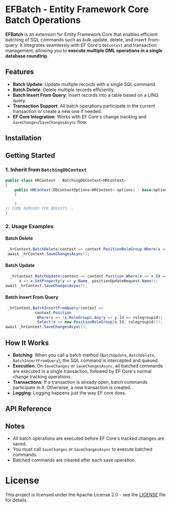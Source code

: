 # EFBatch - Entity Framework Core Batch Operations

**EFBatch** is an extension for Entity Framework Core that enables efficient batching of SQL commands such as bulk update, delete, and insert-from-query. It integrates seamlessly with EF Core's `DbContext` and transaction management, allowing you to **execute multiple DML operations in a single database roundtrip.**

## Features

- **Batch Update**: Update multiple records with a single SQL command.
- **Batch Delete**: Delete multiple records efficiently.
- **Batch Insert From Query**: Insert records into a table based on a LINQ query.
- **Transaction Support**: All batch operations participate in the current transaction or create a new one if needed.
- **EF Core Integration**: Works with EF Core's change tracking and `SaveChanges`/`SaveChangesAsync` flow.

## Installation

## Getting Started

### 1. Inherit from `BatchingDbContext`
```csharp
public class HRContext : BatchingDbContext<HRContext>
{
    public HRContext(DbContextOptions<HRContext> options) : base(options)
    {

    }
// CODE REMOVED FOR BREVITY...
}
```

### 2. Usage Examples

#### Batch Delete

```csharp
 _hrContext.BatchDelete(context => context.PositionRoleGroup.Where(x => x.PositionId == positionUpdateRequest.PositionId));
 await _hrContext.SaveChangesAsync();
```

#### Batch Update

```csharp
  _hrContext.BatchUpdate(context => context.Position.Where(x => x.Id == positionUpdateRequest.PositionId),
      x => x.SetProperty(y => y.Name, positionUpdateRequest.Name));
await _hrContext.SaveChangesAsync();
```

#### Batch Insert From Query

```csharp
 _hrContext.BatchInsertFromQuery(context =>
             context.Position
             .Where(x => !x.RoleGroups.Any(y => y.Id == rolegroupid))
             .Select(x => new PositionRoleGroup(x.Id, rolegroupid)));
await _hrContext.SaveChangesAsync();
```

## How It Works

- **Batching**: When you call a batch method (`BatchUpdate`, `BatchDelete`, `BatchInsertFromQuery`), the SQL command is intercepted and queued.
- **Execution**: On `SaveChanges` or `SaveChangesAsync`, all batched commands are executed in a single transaction, followed by EF Core's normal change tracking operations.
- **Transactions**: If a transaction is already open, batch commands participate in it. Otherwise, a new transaction is created.
- **Logging**: Logging happens just the way EF core does.

## API Reference

## Notes

- All batch operations are executed before EF Core's tracked changes are saved.
- You must call `SaveChanges` or `SaveChangesAsync` to execute batched commands.
- Batched commands are cleared after each save operation.

# License

This project is licensed under the Apache License 2.0 - see the [LICENSE](./LICENSE.txt) file for details.

